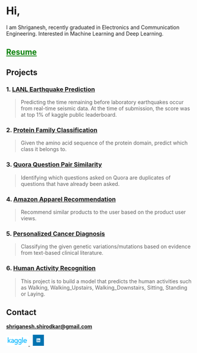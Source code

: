 # Hi,

I am Shriganesh, recently graduated in Electronics and Communication Engineering. Interested in Machine Learning and Deep Learning.

<h2><a href="https://drive.google.com/file/d/11sQ6PdCUPE89o5Oku52txYm7usJa7L1A/view?usp=sharing" style="color:green">Resume</a></h2>

## Projects

### 1. [LANL Earthquake Prediction](https://shriganeshshirodkar.github.io/Earthquake-Prediction)
   > Predicting the time remaining before laboratory earthquakes occur from real-time seismic data. At the time of submission, the           score was at top 1% of kaggle public leaderboard.
    
### 2. [Protein Family Classification](https://shriganeshshirodkar.github.io/Protein-Family-Classification)
   > Given the amino acid sequence of the protein domain, predict which class it belongs to.
   
### 3. [Quora Question Pair Similarity](https://shriganeshshirodkar.github.io/Quora-Question-Pair-Similarity)
   >Identifying which questions asked on Quora are duplicates of questions that have already been asked.
        
### 4. [Amazon Apparel Recommendation](https://shriganeshshirodkar.github.io/Amazon-Apparel-Recommendation)
   >  Recommend similar products to the user based on the product user views.
        
### 5. [Personalized Cancer Diagnosis](https://shriganeshshirodkar.github.io/Personalized-Cancer-Diagnosis)
   > Classifying the given genetic variations/mutations based on evidence from text-based clinical literature.
        
### 6. [Human Activity Recognition](https://shriganeshshirodkar.github.io/Human-Activity-Recognition)
   > This project is to build a model that predicts the human activities such as Walking, Walking_Upstairs, Walking_Downstairs, Sitting,     Standing or Laying.


## Contact 

**shriganesh.shirodkar@gmail.com**

<a href="https://www.kaggle.com/shriganesh" target = "_blank">
<img src="kaggle.png" width="60" title="Kaggle">
</a>
&nbsp;
<a href="https://www.linkedin.com/in/shriganesh-shirodkar-8247b771/" target="_blank">
<img src="Linkedin.png" width="30" title="LinkedIn">
</a>
